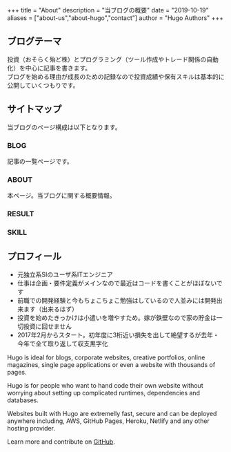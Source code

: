 +++
title = "About"
description = "当ブログの概要"
date = "2019-10-19"
aliases = ["about-us","about-hugo","contact"]
author = "Hugo Authors"
+++

## ブログテーマ
投資（おそらく殆ど株）とプログラミング（ツール作成やトレード関係の自動化）を中心に記事を書きます。  
ブログを始める理由が成長のための記録なので投資成績や保有スキルは基本的に公開していくつもりです。

## サイトマップ
当ブログのページ構成は以下となります。
### BLOG
記事の一覧ページです。
### ABOUT
本ページ。当ブログに関する概要情報。
### RESULT

### SKILL

## プロフィール
* 元独立系SIのユーザ系ITエンジニア
* 仕事は企画・要件定義がメインなので最近はコードを書くことがほぼないです  
* 前職での開発経験と今もちょこちょこ勉強はしているので人並みには開発出来ます（出来るはず）
* 投資を始めたきっかけは小遣いを増やすため。嫁が鉄壁なので家の貯金は一切投資に回せません
* 2017年2月からスタート。初年度に3桁近い損失を出して絶望するが去年・今年で全て取り返して収支黒字化


Hugo is ideal for blogs, corporate websites, creative portfolios, online magazines, single page applications or even a website with thousands of pages.

Hugo is for people who want to hand code their own website without worrying about setting up complicated runtimes, dependencies and databases.

Websites built with Hugo are extremelly fast, secure and can be deployed anywhere including, AWS, GitHub Pages, Heroku, Netlify and any other hosting provider.

Learn more and contribute on [GitHub](https://github.com/gohugoio).



